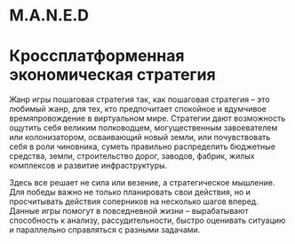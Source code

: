 M.A.N.E.D
=========
Кроссплатформенная экономическая стратегия
===

Жанр игры пошаговая стратегия так, как пошаговая стратегия – это любимый жанр, для тех, кто предпочитает спокойное и вдумчивое времяпровождение в виртуальном мире. Стратегии дают возможность ощутить себя великим полководцем, могущественным завоевателем или колонизатором, осваивающий новый земли, или почувствовать себя в роли чиновника, суметь правильно распределить бюджетные средства, земли, строительство дорог, заводов, фабрик, жилых комплексов и развитие инфраструктуры. 

Здесь все решает не сила или везение, а стратегическое мышление. Для победы важно не только планировать свои действия, но и просчитывать действия соперников на несколько шагов вперед. Данные игры помогут в повседневной жизни – вырабатывают способность к анализу, рассудительности, быстро оценивать ситуацию и параллельно справляться с разными задачами.
